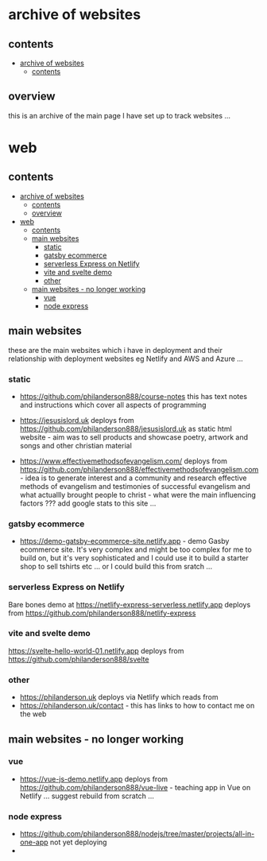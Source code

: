 # archive of websites

## contents

- [archive of websites](#archive-of-websites)
  - [contents](#contents)


## overview

this is an archive of the main page I have set up to track websites ...

# web 

## contents

- [archive of websites](#archive-of-websites)
  - [contents](#contents)
  - [overview](#overview)
- [web](#web)
  - [contents](#contents-1)
  - [main websites](#main-websites)
    - [static](#static)
    - [gatsby ecommerce](#gatsby-ecommerce)
    - [serverless Express on Netlify](#serverless-express-on-netlify)
    - [vite and svelte demo](#vite-and-svelte-demo)
    - [other](#other)
  - [main websites - no longer working](#main-websites---no-longer-working)
    - [vue](#vue)
    - [node express](#node-express)


## main websites

these are the main websites which i have in deployment and their relationship with deployment websites eg Netlify and AWS and Azure ...

### static

- https://github.com/philanderson888/course-notes this has text notes and instructions which cover all aspects of programming 

- https://jesusislord.uk deploys from https://github.com/philanderson888/jesusislord.uk as static html website - aim was to sell products and showcase poetry, artwork and songs and other christian material

- https://www.effectivemethodsofevangelism.com/ deploys from https://github.com/philanderson888/effectivemethodsofevangelism.com - idea is to generate interest and a community and research effective methods of evangelism and testimonies of successful evangelism and what actuallly brought people to christ - what were the main influencing factors ??? add google stats to this site ... 

### gatsby ecommerce

- https://demo-gatsby-ecommerce-site.netlify.app - demo Gasby ecommerce site.  It's very complex and might be too complex for me to build on, but it's very sophisticated and I could use it to build a starter shop to sell tshirts etc ... or I could build this from sratch ...

### serverless Express on Netlify

Bare bones demo at https://netlify-express-serverless.netlify.app deploys from https://github.com/philanderson888/netlify-express

### vite and svelte demo

https://svelte-hello-world-01.netlify.app deploys from https://github.com/philanderson888/svelte

### other

- https://philanderson.uk deploys via Netlify which reads from 
- https://philanderson.uk/contact - this has links to how to contact me on the web


## main websites - no longer working

### vue

- https://vue-js-demo.netlify.app deploys from https://github.com/philanderson888/vue-live - teaching app in Vue on Netlify ... suggest rebuild from scratch ... 

### node express

- https://github.com/philanderson888/nodejs/tree/master/projects/all-in-one-app not yet deploying
- 
